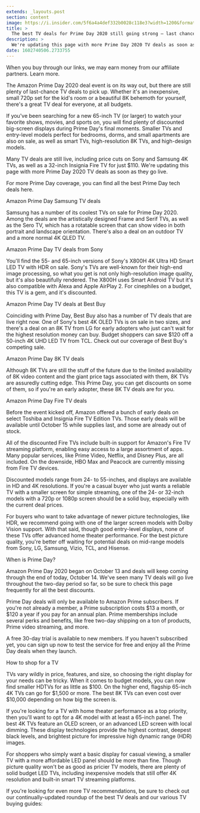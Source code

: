 ```yaml
--- 
extends: _layouts.post 
section: content 
image: https://i.insider.com/5f6a4a4def332b0028c118e3?width=1200&format=jpeg 
title: > 
  The best TV deals for Prime Day 2020 still going strong – last chance to save on 4K TVs from Samsung, Sony, LG, and more 
description: > 
  We're updating this page with more Prime Day 2020 TV deals as soon as they go live.For more Prime Day coverage, you can find all the best Prime Day tech deals here.Amazon Prime Day Samsung TV dealsSamsung has a number of its coolest TVs on sale for Prime Day 2020.Amazon Prime Day TV deals at Best BuyCoinciding with Prime Day, Best Buy also has a number of TV deals that are live right now.If you're looking for even more TV recommendations, be sure to check out our continually-updated roundup of the best TV deals and our various TV buying guides: 
date: 1602740506.2733755 
--- 
```

When you buy through our links, we may earn money from our affiliate partners. Learn more.

The Amazon Prime Day 2020 deal event is on its way out, but there are still plenty of last-chance TV deals to pick up. Whether it's an inexpensive, small 720p set for the kid's room or a beautiful 8K behemoth for yourself, there's a great TV deal for everyone, at all budgets.

If you've been searching for a new 65-inch TV (or larger) to watch your favorite shows, movies, and sports on, you will find plenty of discounted big-screen displays during Prime Day's final moments. Smaller TVs and entry-level models perfect for bedrooms, dorms, and small apartments are also on sale, as well as smart TVs, high-resolution 8K TVs, and high-design models.

Many TV deals are still live, including price cuts on Sony and Samsung 4K TVs, as well as a 32-inch Insignia Fire TV for just $110. We're updating this page with more Prime Day 2020 TV deals as soon as they go live.

For more Prime Day coverage, you can find all the best Prime Day tech deals here.

Amazon Prime Day Samsung TV deals

Samsung has a number of its coolest TVs on sale for Prime Day 2020. Among the deals are the artistically designed Frame and Serif TVs, as well as the Sero TV, which has a rotatable screen that can show video in both portrait and landscape orientation. There's also a deal on an outdoor TV and a more normal 4K QLED TV.

Amazon Prime Day TV deals from Sony

You'll find the 55- and 65-inch versions of Sony's X800H 4K Ultra HD Smart LED TV with HDR on sale. Sony's TVs are well-known for their high-end image processing, so what you get is not only high-resolution image quality, but it's also beautifully rendered. The X800H uses Smart Android TV but it's also compatible with Alexa and Apple AirPlay 2. For cinephiles on a budget, this TV is a gem, and it's discounted.

Amazon Prime Day TV deals at Best Buy

Coinciding with Prime Day, Best Buy also has a number of TV deals that are live right now. One of Sony's best 4K OLED TVs is on sale in two sizes, and there's a deal on an 8K TV from LG for early adopters who just can't wait for the highest resolution money can buy. Budget shoppers can save $120 off a 50-inch 4K UHD LED TV from TCL. Check out our coverage of Best Buy's competing sale.

Amazon Prime Day 8K TV deals

Although 8K TVs are still the stuff of the future due to the limited availability of 8K video content and the giant price tags associated with them, 8K TVs are assuredly cutting edge. This Prime Day, you can get discounts on some of them, so if you're an early adopter, these 8K TV deals are for you.

Amazon Prime Day Fire TV deals

Before the event kicked off, Amazon offered a bunch of early deals on select Toshiba and Insignia Fire TV Edition TVs. Those early deals will be available until October 15 while supplies last, and some are already out of stock.

All of the discounted Fire TVs include built-in support for Amazon's Fire TV streaming platform, enabling easy access to a large assortment of apps. Many popular services, like Prime Video, Netflix, and Disney Plus, are all included. On the downside, HBO Max and Peacock are currently missing from Fire TV devices.

Discounted models range from 24- to 55-inches, and displays are available in HD and 4K resolutions. If you're a casual buyer who just wants a reliable TV with a smaller screen for simple streaming, one of the 24- or 32-inch models with a 720p or 1080p screen should be a solid buy, especially with the current deal prices.

For buyers who want to take advantage of newer picture technologies, like HDR, we recommend going with one of the larger screen models with Dolby Vision support. With that said, though good entry-level displays, none of these TVs offer advanced home theater performance. For the best picture quality, you're better off waiting for potential deals on mid-range models from Sony, LG, Samsung, Vizio, TCL, and Hisense.

When is Prime Day?

Amazon Prime Day 2020 began on October 13 and deals will keep coming through the end of today, October 14. We've seen many TV deals will go live throughout the two-day period so far, so be sure to check this page frequently for all the best discounts.

Prime Day deals will only be available to Amazon Prime subscribers. If you're not already a member, a Prime subscription costs $13 a month, or $120 a year if you pay for an annual plan. Prime memberships include several perks and benefits, like free two-day shipping on a ton of products, Prime video streaming, and more.

A free 30-day trial is available to new members. If you haven't subscribed yet, you can sign up now to test the service for free and enjoy all the Prime Day deals when they launch.

How to shop for a TV

TVs vary wildly in price, features, and size, so choosing the right display for your needs can be tricky. When it comes to budget models, you can now find smaller HDTVs for as little as $100. On the higher end, flagship 65-inch 4K TVs can go for $1,500 or more. The best 8K TVs can even cost over $10,000 depending on how big the screen is.

If you're looking for a TV with home theater performance as a top priority, then you'll want to opt for a 4K model with at least a 65-inch panel. The best 4K TVs feature an OLED screen, or an advanced LED screen with local dimming. These display technologies provide the highest contrast, deepest black levels, and brightest picture for impressive high dynamic range (HDR) images.

For shoppers who simply want a basic display for casual viewing, a smaller TV with a more affordable LED panel should be more than fine. Though picture quality won't be as good as pricier TV models, there are plenty of solid budget LED TVs, including inexpensive models that still offer 4K resolution and built-in smart TV streaming platforms.

If you're looking for even more TV recommendations, be sure to check out our continually-updated roundup of the best TV deals and our various TV buying guides: